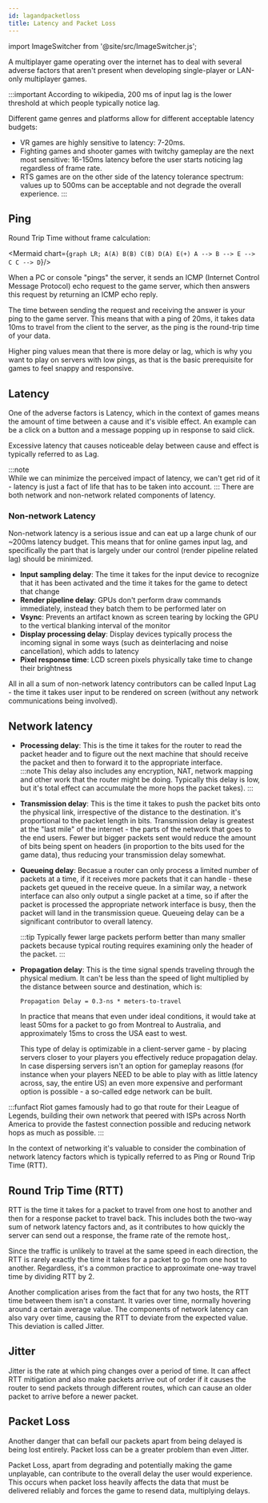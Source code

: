 ```yaml
---
id: lagandpacketloss
title: Latency and Packet Loss
---
```

import ImageSwitcher from '@site/src/ImageSwitcher.js';

A multiplayer game operating over the internet has to deal with several adverse factors that aren't present when developing single-player or LAN-only multiplayer games.

:::important
 According to wikipedia, 200 ms of input lag is the lower threshold at which people typically notice lag.

Different game genres and platforms allow for different acceptable latency budgets: 

* VR games are highly sensitive to latency: 7-20ms.
* Fighting games and shooter games with twitchy gameplay are the next most sensitive: 16-150ms latency before the user starts noticing lag regardless of frame rate.
* RTS games are on the other side of the latency tolerance spectrum: values up to 500ms can be acceptable and not degrade the overall experience.
:::

## Ping

Round Trip Time without frame calculation:

<Mermaid chart={`
	graph LR;
		A(A)
		B(B)
		C(B)
		D(A)
		E(+)
		A --> B --> E --> C
		C --> D
`}/>

When a PC or console "pings" the server, it sends an ICMP (Internet Control Message Protocol) echo request to the game server, which then answers this request by returning an ICMP echo reply.

<ImageSwitcher 
lightImageSrc="/img/ping-animation-light.gif?text=LightMode"
darkImageSrc="/img/ping-animation-dark.gif?text=DarkMode"/>

The time between sending the request and receiving the answer is your ping to the game server. This means that with a ping of 20ms, it takes data 10ms to travel from the client to the server, as the ping is the round-trip time of your data.

Higher ping values mean that there is more delay or lag, which is why you want to play on servers with low pings, as that is the basic prerequisite for games to feel snappy and responsive.


## Latency

One of the adverse factors is Latency, which in the context of games means the amount of time between a cause and it's visible effect. An example can be a click on a button and a message popping up in response to said click.

Excessive latency that causes noticeable delay between cause and effect is typically referred to as Lag. 

:::note  
While we can minimize the perceived impact of latency, we can't get rid of it - latency is just a fact of life that has to be taken into account.
:::
There are both network and non-network related components of latency.

### Non-network Latency

Non-network latency is a serious issue and can eat up a large chunk of our ~200ms latency budget. This means that for online games input lag, and specifically the part that is largely under our control (render pipeline related lag) should be minimized.

- **Input sampling delay**: The time it takes for the input device to recognize that it has been activated and the time it takes for the game to detect that change
- **Render pipeline delay**: GPUs don't perform draw commands immediately, instead they batch them to be performed later on
- **Vsync**:  Prevents an artifact known as screen tearing by locking the GPU to the vertical blanking interval of the monitor
- **Display processing delay**: Display devices typically process the incoming signal in some ways (such as deinterlacing and noise cancellation), which adds to latency
- **Pixel response time**: LCD screen pixels physically take time to change their brightness

All in all a sum of non-network latency contributors can be called Input Lag - the time it takes user input to be rendered on screen (without any network communications being involved).

## Network latency

- **Processing delay**: This is the time it takes for the router to read the packet header and to figure out the next machine that should receive the packet and then to forward it to the appropriate interface.  
  :::note
  This delay also includes any encryption, NAT, network mapping and other work that the router might be doing. Typically this delay is low, but it's total effect can accumulate the more hops the packet takes).
  :::
- **Transmission delay**: This is the time it takes to push the packet bits onto the physical link, irrespective of the distance to the destination. it's proportional to the packet length in bits. Transmission delay is greatest at the "last mile" of the internet - the parts of the network that goes to the end users. Fewer but bigger packets sent would reduce the amount of bits being spent on headers (in proportion to the bits used for the game data), thus reducing your transmission delay somewhat.
- **Queueing delay**:  Becasue a router can only process a limited number of packets at a time, if it receives more packets that it can handle - these packets get queued in the receive queue. In a similar way, a network interface can also only output a single packet at a time, so if after the packet is processed the appropriate network interface is busy, then the packet will land in the transmission queue.  Queueing delay can be a significant contributor to overall latency. 
  
  :::tip
  Typically fewer large packets perform better than many smaller packets because typical routing requires examining only the header of the packet.
  :::
- **Propagation delay**: This is the time signal spends traveling through the physical medium. It can't be less than the speed of light multiplied by the distance between source and destination, which is: 
    
    `Propagation Delay = 0.3-ns * meters-to-travel` 

    In practice that means that even under ideal conditions, it would take at least 50ms for a packet to go from Montreal to Australia, and approximately 15ms to cross the USA east to west. 

    This type of delay is optimizable in a client-server game - by placing servers closer to your players you effectively reduce propagation delay. In case dispersing servers isn't an option for gameplay reasons (for instance when your players NEED to be able to play with as little latency across, say, the entire US) an even more expensive and performant option is possible - a so-called edge network can be built.

 :::funfact
    Riot games famously had to go that route for their League of Legends, building their own network that peered with ISPs across North America to provide the fastest connection possible and reducing network hops as much as possible.
 :::

In the context of networking it's valuable to consider the combination of network latency factors which is typically referred to as Ping or Round Trip Time (RTT).

## Round Trip Time (RTT)
RTT is the time it takes for a packet to travel from one host to another and then for a response packet to travel back. This includes both the two-way sum of network latency factors and, as it contributes to how quickly the server can send out a response, the frame rate of the remote host,.

Since the traffic is unlikely to travel at the same speed in each direction, the RTT is rarely exactly the time it takes for a packet to go from one host to another. Regardless, it's a common practice to approximate one-way travel time by dividing RTT by 2.

Another complication arises from the fact that for any two hosts, the RTT time between them isn't a constant. It varies over time, normally hovering around a certain average value. The components of network latency can also vary over time, causing the RTT to deviate from the expected value. This deviation is called Jitter.

## Jitter

Jitter is the rate at which ping changes over a period of time.  It can affect RTT mitigation and also make packets arrive out of order if it causes  the router to send packets through different routes, which can cause an older packet to arrive before a newer packet.

## Packet Loss

Another danger that can befall our packets apart from being delayed is being lost entirely. Packet loss can be a greater problem than even Jitter.

Packet Loss, apart from degrading and potentially making the game unplayable, can contribute to the overall delay the user would experience. This occurs when packet loss heavily affects the data that must be delivered reliably and forces the game to resend data, multiplying delays.
